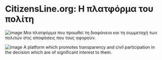 # CitizensLine.org: Η πλατφόρμα του πολίτη

![image](https://github.com/PoliVerse/CitizensLine/assets/100411628/af611c46-2b23-4aa0-9727-765817ebba3a) Μια πλατφόρμα που προωθεί τη διαφάνεια και τη συμμετοχή των πολιτών στις αποφάσεις που τους αφορούν.

![image](https://github.com/PoliVerse/CitizensLine/assets/100411628/3f24cb2b-3a36-4797-861e-a4121548edcf) A platform which promotes transparency and civil participation in the decision which are of significant interest to them.
